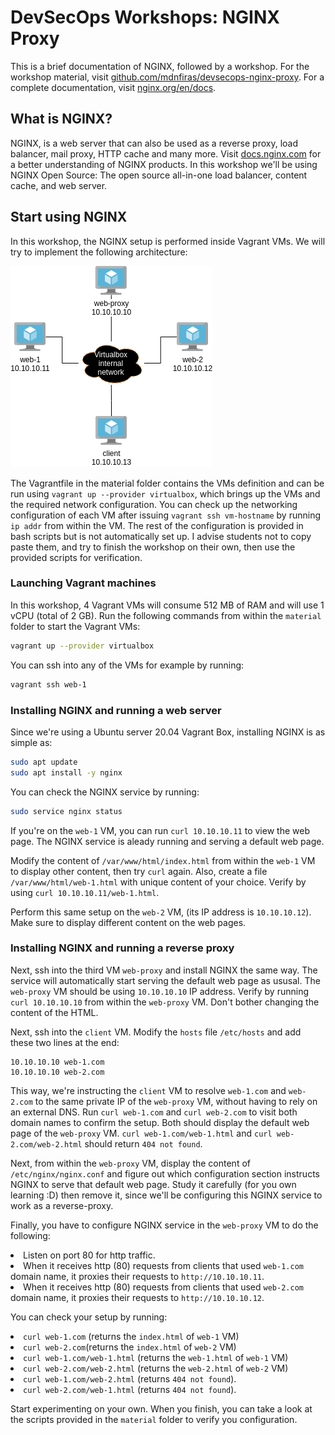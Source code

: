 # DevSecOps Workshops: NGINX Proxy

This is a brief documentation of NGINX, followed by a workshop. For the workshop material, visit <a href="https://github.com/mdnfiras/devsecops-nginx-proxy" target="_blank">github.com/mdnfiras/devsecops-nginx-proxy</a>. For a complete documentation, visit <a href="https://nginx.org/en/docs/" target="_blank">nginx.org/en/docs</a>.

## What is NGINX?

NGINX, is a web server that can also be used as a reverse proxy, load balancer, mail proxy, HTTP cache and many more. Visit <a href="https://docs.nginx.com" target="_blank">docs.nginx.com</a> for a better understanding of NGINX products. In this workshop we'll be using NGINX Open Source: The open source all-in-one load balancer, content cache, and web server.

## Start using NGINX

In this workshop, the NGINX setup is performed inside Vagrant VMs. We will try to implement the following architecture:

<img src="imgs/target-arch.png"/>

The Vagrantfile in the material folder contains the VMs definition and can be run using `vagrant up --provider virtualbox`, which brings up the VMs and the required network configuration. You can check up the networking configuration of each VM after issuing `vagrant ssh vm-hostname` by running `ip addr` from within the VM. The rest of the configuration is provided in bash scripts but is not automatically set up. I advise students not to copy paste them, and try to finish the workshop on their own, then use the provided scripts for verification.

### Launching Vagrant machines

In this workshop, 4 Vagrant VMs will consume 512 MB of RAM and will use 1 vCPU (total of 2 GB). Run the following commands from within the `material` folder to start the Vagrant VMs:

```bash
vagrant up --provider virtualbox
```

You can ssh into any of the VMs for example by running:

```bash
vagrant ssh web-1
```

### Installing NGINX and running a web server

Since we're using a Ubuntu server 20.04 Vagrant Box, installing NGINX is as simple as:

```bash
sudo apt update
sudo apt install -y nginx
```

You can check the NGINX service by running:

```bash
sudo service nginx status
```

If you're on the `web-1` VM, you can run `curl 10.10.10.11` to view the web page. The NGINX service is aleady running and serving a default web page.

Modify the content of `/var/www/html/index.html` from within the `web-1` VM to display other content, then try `curl` again. Also, create a file `/var/www/html/web-1.html` with unique content of your choice. Verify by using `curl 10.10.10.11/web-1.html`.

Perform this same setup on the `web-2` VM, (its IP address is `10.10.10.12`). Make sure to display different content on the web pages.

### Installing NGINX and running a reverse proxy

Next, ssh into the third VM `web-proxy` and install NGINX the same way. The service will automatically start serving the default web page as ususal. The `web-proxy` VM should be using `10.10.10.10` IP address. Verify by running `curl 10.10.10.10` from within the `web-proxy` VM. Don't bother changing the content of the HTML.

Next, ssh into the `client` VM. Modify the `hosts` file `/etc/hosts` and add these two lines at the end:

```
10.10.10.10 web-1.com
10.10.10.10 web-2.com
```

This way, we're instructing the `client` VM to resolve `web-1.com` and `web-2.com` to the same private IP of the `web-proxy` VM, without having to rely on an external DNS. Run `curl web-1.com` and `curl web-2.com` to visit both domain names to confirm the setup. Both should display the default web page of the `web-proxy` VM. `curl web-1.com/web-1.html` and `curl web-2.com/web-2.html` should return `404 not found`.

Next, from within the `web-proxy` VM, display the content of `/etc/nginx/nginx.conf` and figure out which configuration section instructs NGINX to serve that default web page. Study it carefully (for you own learning :D) then remove it, since we'll be configuring this NGINX service to work as a reverse-proxy.

Finally, you have to configure NGINX service in the `web-proxy` VM to do the following:
<li>Listen on port 80 for http traffic.</li>
<li>When it receives http (80) requests from clients that used <code>web-1.com</code> domain name, it proxies their requests to <code>http://10.10.10.11</code>.</li>
<li>When it receives http (80) requests from clients that used <code>web-2.com</code> domain name, it proxies their requests to <code>http://10.10.10.12</code>.</li>

You can check your setup by running:
<li><code>curl web-1.com</code> (returns the <code>index.html</code> of <code>web-1</code> VM)</li>
<li><code>curl web-2.com</code>(returns the <code>index.html</code> of <code>web-2</code> VM)</li>
<li><code>curl web-1.com/web-1.html</code> (returns the <code>web-1.html</code> of <code>web-1</code> VM)</li>
<li><code>curl web-2.com/web-2.html</code> (returns the <code>web-2.html</code> of <code>web-2</code> VM)</li>
<li><code>curl web-1.com/web-2.html</code> (returns <code>404 not found</code>).</li>
<li><code>curl web-2.com/web-1.html</code> (returns <code>404 not found</code>).</li>

Start experimenting on your own. When you finish, you can take a look at the scripts provided in the `material` folder to verify you configuration.
